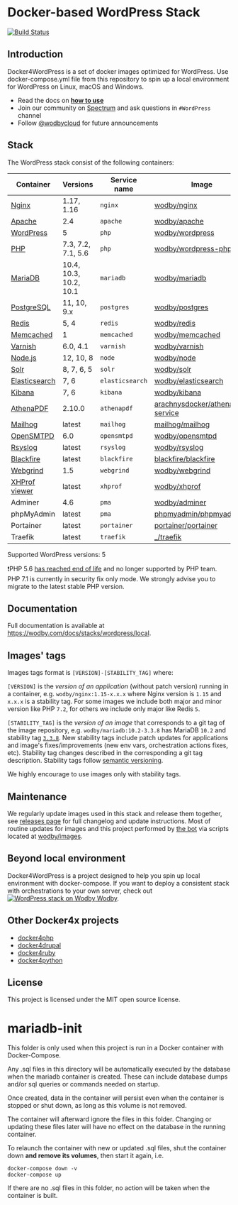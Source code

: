 # Docker-based WordPress Stack

[![Build Status](https://travis-ci.org/wodby/docker4wordpress.svg?branch=master)](https://travis-ci.org/wodby/docker4wordpress)

## Introduction

Docker4WordPress is a set of docker images optimized for WordPress. Use docker-compose.yml file from this repository to spin up a local environment for WordPress on Linux, macOS and Windows. 

* Read the docs on [**how to use**](https://wodby.com/docs/stacks/wordpress/local#usage)
* Join our community on [Spectrum](https://spectrum.chat/wodby/wordpress) and ask questions in `#WordPress` channel
* Follow [@wodbycloud](https://twitter.com/wodbycloud) for future announcements

## Stack

The WordPress stack consist of the following containers:

| Container       | Versions                | Service name    | Image                              | Default |
| -------------   | ----------------------- | ------------    | ---------------------------------- | ------- |
| [Nginx]         | 1.17, 1.16              | `nginx`         | [wodby/nginx]                      | ✓       |
| [Apache]        | 2.4                     | `apache`        | [wodby/apache]                     |         |
| [WordPress]     | 5                       | `php`           | [wodby/wordpress]                  | ✓       |
| [PHP]           | 7.3, 7.2, 7.1, 5.6      | `php`           | [wodby/wordpress-php]              |         |
| [MariaDB]       | 10.4, 10.3, 10.2, 10.1  | `mariadb`       | [wodby/mariadb]                    | ✓       |
| [PostgreSQL]    | 11, 10, 9.x             | `postgres`      | [wodby/postgres]                   |         |
| [Redis]         | 5, 4                    | `redis`         | [wodby/redis]                      |         |
| [Memcached]     | 1                       | `memcached`     | [wodby/memcached]                  |         |
| [Varnish]       | 6.0, 4.1                | `varnish`       | [wodby/varnish]                    |         |
| [Node.js]       | 12, 10, 8               | `node`          | [wodby/node]                       |         |
| [Solr]          | 8, 7, 6, 5              | `solr`          | [wodby/solr]                       |         |
| [Elasticsearch] | 7, 6                    | `elasticsearch` | [wodby/elasticsearch]              |         |
| [Kibana]        | 7, 6                    | `kibana`        | [wodby/kibana]                     |         |
| [AthenaPDF]     | 2.10.0                  | `athenapdf`     | [arachnysdocker/athenapdf-service] |         |
| [Mailhog]       | latest                  | `mailhog`       | [mailhog/mailhog]                  | ✓       |
| [OpenSMTPD]     | 6.0                     | `opensmtpd`     | [wodby/opensmtpd]                  |         |
| [Rsyslog]       | latest                  | `rsyslog`       | [wodby/rsyslog]                    |         |
| [Blackfire]     | latest                  | `blackfire`     | [blackfire/blackfire]              |         |
| [Webgrind]      | 1.5                     | `webgrind`      | [wodby/webgrind]                   |         |
| [XHProf viewer] | latest                  | `xhprof`        | [wodby/xhprof]                     |         |
| Adminer         | 4.6                     | `pma`           | [wodby/adminer]                    |         |
| phpMyAdmin      | latest                  | `pma`           | [phpmyadmin/phpmyadmin]            |         |
| Portainer       | latest                  | `portainer`     | [portainer/portainer]              | ✓       |
| Traefik         | latest                  | `traefik`       | [_/traefik]                        | ✓       |

Supported WordPress versions: 5

❗️PHP 5.6 [has reached end of life](http://php.net/supported-versions.php) and no longer supported by PHP team. PHP 7.1 is currently in security fix only mode. We strongly advise you to migrate to the latest stable PHP version.   

## Documentation

Full documentation is available at https://wodby.com/docs/stacks/wordpress/local.

## Images' tags

Images tags format is `[VERSION]-[STABILITY_TAG]` where:

`[VERSION]` is the _version of an application_ (without patch version) running in a container, e.g. `wodby/nginx:1.15-x.x.x` where Nginx version is `1.15` and `x.x.x` is a stability tag. For some images we include both major and minor version like PHP `7.2`, for others we include only major like Redis `5`. 

`[STABILITY_TAG]` is the _version of an image_ that corresponds to a git tag of the image repository, e.g. `wodby/mariadb:10.2-3.3.8` has MariaDB `10.2` and stability tag [`3.3.8`](https://github.com/wodby/mariadb/releases/tag/3.3.8). New stability tags include patch updates for applications and image's fixes/improvements (new env vars, orchestration actions fixes, etc). Stability tag changes described in the corresponding a git tag description. Stability tags follow [semantic versioning](https://semver.org/).

We highly encourage to use images only with stability tags.

## Maintenance

We regularly update images used in this stack and release them together, see [releases page](https://github.com/wodby/docker4wordpress/releases) for full changelog and update instructions. Most of routine updates for images and this project performed by [the bot](https://github.com/wodbot) via scripts located at [wodby/images](https://github.com/wodby/images).

## Beyond local environment

Docker4WordPress is a project designed to help you spin up local environment with docker-compose. If you want to deploy a consistent stack with orchestrations to your own server, check out [![WordPress stack on Wodby](https://www.google.com/s2/favicons?domain=wodby.com) Wodby](https://wodby.com/stacks/wordpress).

## Other Docker4x projects

* [docker4php](https://github.com/wodby/docker4php)
* [docker4drupal](https://github.com/wodby/docker4drupal)
* [docker4ruby](https://github.com/wodby/docker4ruby)
* [docker4python](https://github.com/wodby/docker4python)

## License

This project is licensed under the MIT open source license.

[Apache]: https://wodby.com/docs/stacks/wordpress/containers#apache
[AthenaPDF]: https://wodby.com/docs/stacks/wordpress/containers#athenapdf
[Blackfire]: https://wodby.com/docs/stacks/wordpress/containers#blackfire
[Elasticsearch]: https://wodby.com/docs/stacks/elasticsearch
[Kibana]: https://wodby.com/docs/stacks/elasticsearch
[Mailhog]: https://wodby.com/docs/stacks/wordpress/containers#mailhog
[MariaDB]: https://wodby.com/docs/stacks/wordpress/containers#mariadb
[Memcached]: https://wodby.com/docs/stacks/wordpress/containers#memcached
[Nginx]: https://wodby.com/docs/stacks/wordpress/containers#nginx
[Node.js]: https://wodby.com/docs/stacks/wordpress/containers#nodejs
[OpenSMTPD]: https://wodby.com/docs/stacks/wordpress/containers#opensmtpd
[PHP]: https://wodby.com/docs/stacks/wordpress/containers#php
[PostgreSQL]: https://wodby.com/docs/stacks/wordpress/containers#postgresql
[Redis]: https://wodby.com/docs/stacks/wordpress/containers#redis
[Rsyslog]: https://wodby.com/docs/stacks/wordpress/containers#rsyslog
[Solr]: https://wodby.com/docs/stacks/solr
[Varnish]: https://wodby.com/docs/stacks/wordpress/containers#varnish
[Webgrind]: https://wodby.com/docs/stacks/wordpress/containers#webgrind
[Wordpress]: https://wodby.com/docs/stacks/wordpress/containers#php
[XHProf viewer]: https://wodby.com/docs/stacks/php/containers#xhprof-viewer

[_/traefik]: https://hub.docker.com/_/traefik
[arachnysdocker/athenapdf-service]: https://hub.docker.com/r/arachnysdocker/athenapdf-service
[blackfire/blackfire]: https://hub.docker.com/r/blackfire/blackfire
[mailhog/mailhog]: https://hub.docker.com/r/mailhog/mailhog
[phpmyadmin/phpmyadmin]: https://hub.docker.com/r/phpmyadmin/phpmyadmin
[portainer/portainer]: https://hub.docker.com/r/portainer/portainer
[wodby/adminer]: https://github.com/wodby/adminer
[wodby/apache]: https://github.com/wodby/apache
[wodby/elasticsearch]: https://github.com/wodby/elasticsearch
[wodby/kibana]: https://github.com/wodby/kibana
[wodby/mariadb]: https://github.com/wodby/mariadb
[wodby/memcached]: https://github.com/wodby/memcached
[wodby/nginx]: https://github.com/wodby/nginx
[wodby/node]: https://github.com/wodby/node
[wodby/opensmtpd]: https://github.com/wodby/opensmtpd
[wodby/postgres]: https://github.com/wodby/postgres
[wodby/redis]: https://github.com/wodby/redis
[wodby/rsyslog]: https://github.com/wodby/rsyslog
[wodby/solr]: https://github.com/wodby/solr
[wodby/varnish]: https://github.com/wodby/varnish
[wodby/webgrind]: https://hub.docker.com/r/wodby/webgrind
[wodby/wordpress-php]: https://github.com/wodby/wordpress-php
[wodby/wordpress]: https://github.com/wodby/wordpress
[wodby/xhprof]: https://github.com/wodby/xhprof



# mariadb-init

This folder is only used when this project is run in a Docker container with Docker-Compose. 

Any .sql files in this directory will be automatically executed by the database when the mariadb container is created. These can include database dumps and/or sql queries or commands needed on startup.

Once created, data in the container will persist even when the container is stopped or shut down, as long as this volume is not removed.

The container will afterward ignore the files in this folder. Changing or updating these files later will have no effect on the database in the running container.

To relaunch the container with new or updated .sql files, shut the container down **and remove its volumes**, then start it again, i.e.

```
docker-compose down -v
docker-compose up
```
If there are no .sql files in this folder, no action will be taken when the container is built.
